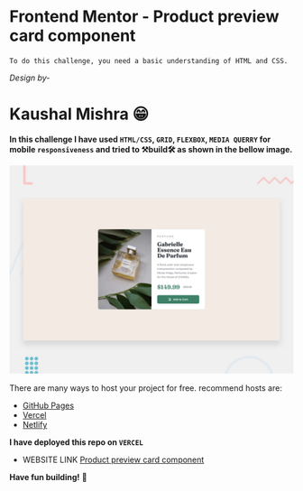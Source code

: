# Frontend Mentor - Product preview card component

    To do this challenge, you need a basic understanding of HTML and CSS.

*Design by-* 
# Kaushal Mishra 😁

**In this challenge I have used `HTML/CSS`, `GRID`, `FLEXBOX`, `MEDIA QUERRY` for mobile `responsiveness` and tried to 
⚒build🛠 as shown in the bellow image.**



![Design preview for the Single price grid component coding challenge](./design/desktop-preview.jpg)


There are many ways to host your project for free. recommend hosts are:

- [GitHub Pages](https://pages.github.com/)
- [Vercel](https://vercel.com/) 
- [Netlify](https://www.netlify.com/)

**I have deployed this repo on `VERCEL`**

- WEBSITE LINK [Product preview card component](https://product-preview-card-component-kaushalm-2103.vercel.app/)

**Have fun building!** 🚀
